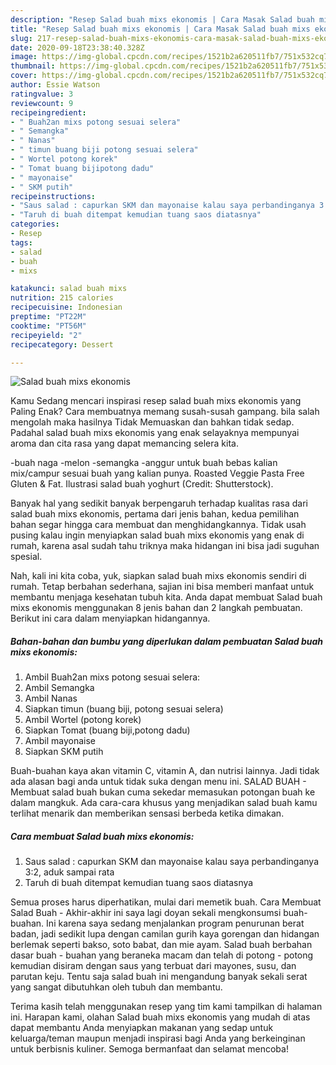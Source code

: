```yaml
---
description: "Resep Salad buah mixs ekonomis | Cara Masak Salad buah mixs ekonomis Yang Enak dan Simpel"
title: "Resep Salad buah mixs ekonomis | Cara Masak Salad buah mixs ekonomis Yang Enak dan Simpel"
slug: 217-resep-salad-buah-mixs-ekonomis-cara-masak-salad-buah-mixs-ekonomis-yang-enak-dan-simpel
date: 2020-09-18T23:38:40.328Z
image: https://img-global.cpcdn.com/recipes/1521b2a620511fb7/751x532cq70/salad-buah-mixs-ekonomis-foto-resep-utama.jpg
thumbnail: https://img-global.cpcdn.com/recipes/1521b2a620511fb7/751x532cq70/salad-buah-mixs-ekonomis-foto-resep-utama.jpg
cover: https://img-global.cpcdn.com/recipes/1521b2a620511fb7/751x532cq70/salad-buah-mixs-ekonomis-foto-resep-utama.jpg
author: Essie Watson
ratingvalue: 3
reviewcount: 9
recipeingredient:
- " Buah2an mixs potong sesuai selera"
- " Semangka"
- " Nanas"
- " timun buang biji potong sesuai selera"
- " Wortel potong korek"
- " Tomat buang bijipotong dadu"
- " mayonaise"
- " SKM putih"
recipeinstructions:
- "Saus salad : capurkan SKM dan mayonaise kalau saya perbandinganya 3:2, aduk sampai rata"
- "Taruh di buah ditempat kemudian tuang saos diatasnya"
categories:
- Resep
tags:
- salad
- buah
- mixs

katakunci: salad buah mixs 
nutrition: 215 calories
recipecuisine: Indonesian
preptime: "PT22M"
cooktime: "PT56M"
recipeyield: "2"
recipecategory: Dessert

---
```



![Salad buah mixs ekonomis](https://img-global.cpcdn.com/recipes/1521b2a620511fb7/751x532cq70/salad-buah-mixs-ekonomis-foto-resep-utama.jpg)

Kamu Sedang mencari inspirasi resep salad buah mixs ekonomis yang Paling Enak? Cara membuatnya memang susah-susah gampang. bila salah mengolah maka hasilnya Tidak Memuaskan dan bahkan tidak sedap. Padahal salad buah mixs ekonomis yang enak selayaknya mempunyai aroma dan cita rasa yang dapat memancing selera kita.

-buah naga -melon -semangka -anggur untuk buah bebas kalian mix/campur sesuai buah yang kalian punya. Roasted Veggie Pasta Free Gluten &amp; Fat. Ilustrasi salad buah yoghurt (Credit: Shutterstock).

Banyak hal yang sedikit banyak berpengaruh terhadap kualitas rasa dari salad buah mixs ekonomis, pertama dari jenis bahan, kedua pemilihan bahan segar hingga cara membuat dan menghidangkannya. Tidak usah pusing kalau ingin menyiapkan salad buah mixs ekonomis yang enak di rumah, karena asal sudah tahu triknya maka hidangan ini bisa jadi suguhan spesial.


Nah, kali ini kita coba, yuk, siapkan salad buah mixs ekonomis sendiri di rumah. Tetap berbahan sederhana, sajian ini bisa memberi manfaat untuk membantu menjaga kesehatan tubuh kita. Anda dapat membuat Salad buah mixs ekonomis menggunakan 8 jenis bahan dan 2 langkah pembuatan. Berikut ini cara dalam menyiapkan hidangannya.

<!--inarticleads1-->

##### Bahan-bahan dan bumbu yang diperlukan dalam pembuatan Salad buah mixs ekonomis:

1. Ambil  Buah2an mixs potong sesuai selera:
1. Ambil  Semangka
1. Ambil  Nanas
1. Siapkan  timun (buang biji, potong sesuai selera)
1. Ambil  Wortel (potong korek)
1. Siapkan  Tomat (buang biji,potong dadu)
1. Ambil  mayonaise
1. Siapkan  SKM putih


Buah-buahan kaya akan vitamin C, vitamin A, dan nutrisi lainnya. Jadi tidak ada alasan bagi anda untuk tidak suka dengan menu ini. SALAD BUAH - Membuat salad buah bukan cuma sekedar memasukan potongan buah ke dalam mangkuk. Ada cara-cara khusus yang menjadikan salad buah kamu terlihat menarik dan memberikan sensasi berbeda ketika dimakan. 

<!--inarticleads2-->

##### Cara membuat Salad buah mixs ekonomis:

1. Saus salad : capurkan SKM dan mayonaise kalau saya perbandinganya 3:2, aduk sampai rata
1. Taruh di buah ditempat kemudian tuang saos diatasnya


Semua proses harus diperhatikan, mulai dari memetik buah. Cara Membuat Salad Buah - Akhir-akhir ini saya lagi doyan sekali mengkonsumsi buah-buahan. Ini karena saya sedang menjalankan program penurunan berat badan, jadi sedikit lupa dengan camilan gurih kaya gorengan dan hidangan berlemak seperti bakso, soto babat, dan mie ayam. Salad buah berbahan dasar buah - buahan yang beraneka macam dan telah di potong - potong kemudian disiram dengan saus yang terbuat dari mayones, susu, dan parutan keju. Tentu saja salad buah ini mengandung banyak sekali serat yang sangat dibutuhkan oleh tubuh dan membantu. 

Terima kasih telah menggunakan resep yang tim kami tampilkan di halaman ini. Harapan kami, olahan Salad buah mixs ekonomis yang mudah di atas dapat membantu Anda menyiapkan makanan yang sedap untuk keluarga/teman maupun menjadi inspirasi bagi Anda yang berkeinginan untuk berbisnis kuliner. Semoga bermanfaat dan selamat mencoba!
